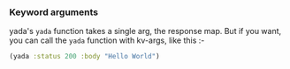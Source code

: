 ### Keyword arguments

yada's `yada` function takes a single arg, the response map. But if you want, you can call the `yada` function with kv-args, like this :-

```clojure
(yada :status 200 :body "Hello World")
```
